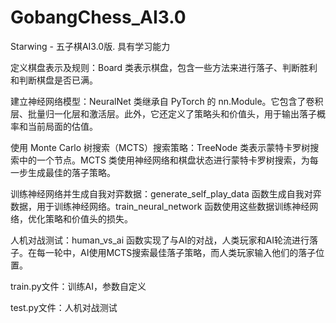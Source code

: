 # GobangChess_AI3.0
Starwing - 五子棋AI3.0版. 具有学习能力

定义棋盘表示及规则：Board 类表示棋盘，包含一些方法来进行落子、判断胜利和判断棋盘是否已满。

建立神经网络模型：NeuralNet 类继承自 PyTorch 的 nn.Module。它包含了卷积层、批量归一化层和激活层。此外，它还定义了策略头和价值头，用于输出落子概率和当前局面的估值。

使用 Monte Carlo 树搜索（MCTS）搜索策略：TreeNode 类表示蒙特卡罗树搜索中的一个节点。MCTS 类使用神经网络和棋盘状态进行蒙特卡罗树搜索，为每一步生成最佳的落子策略。

训练神经网络并生成自我对弈数据：generate_self_play_data 函数生成自我对弈数据，用于训练神经网络。train_neural_network 函数使用这些数据训练神经网络，优化策略和价值头的损失。

人机对战测试：human_vs_ai 函数实现了与AI的对战，人类玩家和AI轮流进行落子。在每一轮中，AI使用MCTS搜索最佳落子策略，而人类玩家输入他们的落子位置。

train.py文件：训练AI，参数自定义

test.py文件：人机对战测试
